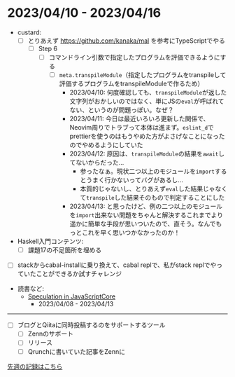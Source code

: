 # 2023/04/10 - 2023/04/16

- custard:
    - [ ] とりあえず <https://github.com/kanaka/mal> を参考にTypeScriptでやる
        - [ ] Step 6
            - [ ] コマンドライン引数で指定したプログラムを評価できるようにする
                - [ ] `meta.transpileModule`（指定したプログラムをtranspileして評価するプログラムをtranspileModuleで作るため）
                    - 2023/04/10: 何度確認しても、`transpileModule`が返した文字列がおかしいのではなく、単にJSの`eval`が呼ばれてない、というのが問題っぽい。なぜ？
                    - 2023/04/11: 今日は最近いろいろ更新した関係で、Neovim周りでトラブって本体は進まず。`eslint_d`でprettierを使うのはもうやめた方がよさげなことになったのでやめるようにしていた
                    - 2023/04/12: 原因は、`transpileModule`の結果を`await`してないからだった...
                        - 参ったなぁ。現状二つ以上のモジュールを`import`するとうまく行かないってバグがあるし...
                        - 本質的じゃないし、とりあえず`eval`した結果じゃなくて`transpile`した結果そのもので判定することにした
                    - 2023/04/13: と思ったけど、例の二つ以上のモジュールを`import`出来ない問題をちゃんと解決するこれまでより遥かに簡単な手段が思いついたので、直そう。なんでもっとこれを早く思いつかなかったのか！
- Haskell入門コンテンツ:
    - [ ] 課題17の不足箇所を埋める
- [ ] stackからcabal-installに乗り換えて、cabal replで、私がstack replでやっていたことができるか試すチャレンジ
- 読書など:
    - [Speculation in JavaScriptCore](https://webkit.org/blog/10308/speculation-in-javascriptcore/)
        - 2023/04/08 - 2023/04/13

------

- [ ] ブログとQiitaに同時投稿するのをサポートするツール
    - [ ] Zennのサポート
    - [ ] リリース
    - [ ] Qrunchに書いていた記事をZennに

[先週の記録はこちら](https://github.com/igrep/daily-commits/blob/a7d7cf43785ae0a0de27b5e8c59aa6de7067a3a1/yesterday.md)
